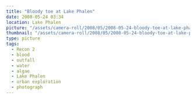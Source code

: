 ```yaml
---
title: "Bloody toe at Lake Phalen"
date: 2008-05-24 03:34
location: Lake Phalen
picture: "/assets/camera-roll/2008/05/2008-05-24-bloody-toe-at-lake-phalen/recon-2-034.jpg"
thumbnail: "/assets/camera-roll/2008/05/2008-05-24-bloody-toe-at-lake-phalen/recon-2-034-thumbnail.jpg"
type: picture
tags:
  - Recon 2
  - blood
  - outfall
  - water
  - algae
  - Lake Phalen
  - urban exploration
  - photograph
---
```

